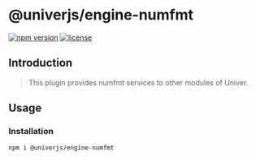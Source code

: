 # @univerjs/engine-numfmt

[![npm version](https://img.shields.io/npm/v/@univerjs/engine-numfmt)](https://npmjs.org/packages/@univerjs/engine-numfmt)
[![license](https://img.shields.io/npm/l/@univerjs/engine-numfmt)](https://img.shields.io/npm/l/@univerjs/engine-numfmt)

## Introduction

> This plugin provides numfmt services to other modules of Univer.

## Usage

### Installation

```shell
npm i @univerjs/engine-numfmt
```

